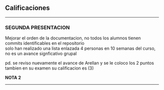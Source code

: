 ## Calificaciones
___
### SEGUNDA PRESENTACION
Mejorar el orden de la documentacion, no todos los alumnos tienen commits identificables en el repositorio    
solo han realizado una lista enlazada 4 personas en  10 semanas del curso, no es un avance signficativo grupal  


pd. se reviso nuevamente el avance de Arellan y se le coloco los 2 puntos tambien en su examen su calificacion es (3)    

**NOTA 2**
___